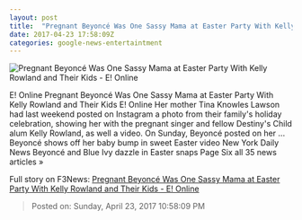 ```yaml
---
layout: post
title:  "Pregnant Beyoncé Was One Sassy Mama at Easter Party With Kelly Rowland and Their Kids - E! Online"
date: 2017-04-23 17:58:09Z
categories: google-news-entertaintment
---
```


![Pregnant Beyoncé Was One Sassy Mama at Easter Party With Kelly Rowland and Their Kids - E! Online](http://akns-images.eonline.com/eol_images/Entire_Site/2017323/rs_600x600-170423103444-600-beyonce-blue-ivy-easter-042217.jpg?downsize=450:*&crop=450:350;left,top)

E! Online Pregnant Beyoncé Was One Sassy Mama at Easter Party With Kelly Rowland and Their Kids E! Online Her mother Tina Knowles Lawson had last weekend posted on Instagram a photo from their family's holiday celebration, showing her with the pregnant singer and fellow Destiny's Child alum Kelly Rowland, as well a video. On Sunday, Beyoncé posted on her ... Beyoncé shows off her baby bump in sweet Easter video New York Daily News Beyoncé and Blue Ivy dazzle in Easter snaps Page Six all 35 news articles »


Full story on F3News: [Pregnant Beyoncé Was One Sassy Mama at Easter Party With Kelly Rowland and Their Kids - E! Online](http://www.f3nws.com/n/B2gAHC)

> Posted on: Sunday, April 23, 2017 10:58:09 PM
